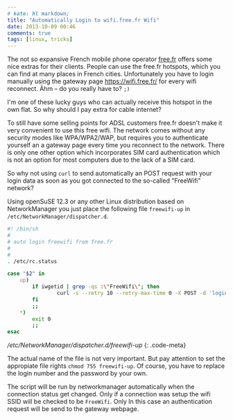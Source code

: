 ```yaml
---
# kate: hl markdown;
title: "Automatically Login to wifi.free.fr Wifi"
date: 2013-10-09 00:46
comments: true
tags: [linux, tricks]
---
```


The not so expansive French mobile phone operator [free.fr](http://www.free.fr) offers
some nice extras for their clients. People can use the free.fr hotspots, which
you can find at many places in French cities. Unfortunately you have to login
manually using the gateway page <https://wifi.free.fr/> for every wifi reconnect.
Ähm – do you really have to? `;)`

<!-- more -->


I'm one of these lucky guys who can actually receive this hotspot in the own flat.
So why should I pay extra for cable internet?

To still have some selling points for ADSL customers free.fr doesn't make it very
convenient to use this free wifi. The network comes without any security modes like 
WPA/WPA2/WAP, but requires you to authenticate yourself an a gateway page every time
you reconnect to the network. There is only one other option which incorporates SIM card
authentication which is not an option for most computers due to the lack of a SIM card.

So why not using `curl` to send automatically an POST request with your login data
as soon as you got connected to the so-called "FreeWifi" network?

Using openSuSE 12.3 or any other Linux distribution based on NetworkManager you
just place the following file `freewifi-up` in `/etc/NetworkManager/dispatcher.d`.

~~~bash
#! /bin/sh
#
# auto login freewifi from free.fr
#
#
. /etc/rc.status

case "$2" in
    up)
        if iwgetid | grep -qs :\"FreeWifi\"; then
                curl -s --retry 10 --retry-max-time 0 -X POST -d 'login=000000000&password=mypassword&submit=Valider' https://wifi.free.fr/Auth > /dev/null
        fi
        ;;
    *)
        exit 0
        ;;
esac
~~~
*/etc/NetworkManager/dispatcher.d/freewifi-up*
{: .code-meta}

The actual name of the file is not very important. But pay attention to set the
appropiate file rights `chmod 755 freewifi-up`. Of course, you have to replace
the login number and the password by your own.

The script will be run by networkmanager automatically when the connection status
get changed. Only if a connection was setup the wifi SSID will be checked to be
`FreeWifi`. Only In this case an authentication request will be send to the gateway webpage.